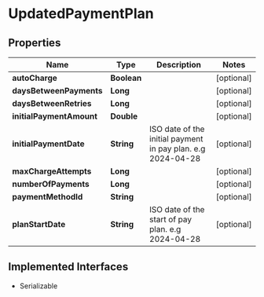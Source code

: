 

# UpdatedPaymentPlan


## Properties

| Name | Type | Description | Notes |
|------------ | ------------- | ------------- | -------------|
|**autoCharge** | **Boolean** |  |  [optional] |
|**daysBetweenPayments** | **Long** |  |  [optional] |
|**daysBetweenRetries** | **Long** |  |  [optional] |
|**initialPaymentAmount** | **Double** |  |  [optional] |
|**initialPaymentDate** | **String** | ISO date of the initial payment in pay plan. e.g 2024-04-28 |  [optional] |
|**maxChargeAttempts** | **Long** |  |  [optional] |
|**numberOfPayments** | **Long** |  |  [optional] |
|**paymentMethodId** | **String** |  |  [optional] |
|**planStartDate** | **String** | ISO date of the start of pay plan. e.g 2024-04-28 |  [optional] |


## Implemented Interfaces

* Serializable

